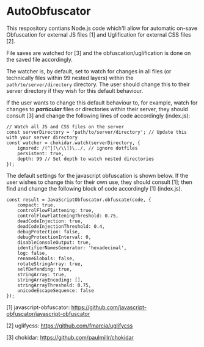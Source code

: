 ﻿# AutoObfuscator

This respository contians Node.js code which'll allow for automatic on-save Obfuscation for external JS files [1] and Uglification for external CSS files [2].

File saves are watched for [3] and the obfuscation/uglification is done on the saved file accordingly.

The watcher is, by default, set to watch for changes in all files (or technically files within 99 nested layers) within the `path/to/server/directory` directory.
The user should change this to their server directory if they wish for this default behaviour.

If the user wants to change this default behaviour to, for example, watch for changes to ***particular*** files or directories within their server, they should consult [3] and change the following lines of code accordingly (index.js):

```
// Watch all JS and CSS files on the server
const serverDirectory = 'path/to/server/directory'; // Update this with your server directory
const watcher = chokidar.watch(serverDirectory, {
    ignored: /(^|[\/\\])\../, // ignore dotfiles
    persistent: true,
    depth: 99 // Set depth to watch nested directories
});
```

The default settings for the javascript obfuscation is shown below. If the user wishes to change this for their own use, they should consult [1]; then find and change the following block of code accordingly [1] (index.js).

```
const result = JavaScriptObfuscator.obfuscate(code, {
    compact: true,
    controlFlowFlattening: true,
    controlFlowFlatteningThreshold: 0.75,
    deadCodeInjection: true,
    deadCodeInjectionThreshold: 0.4,
    debugProtection: false,
    debugProtectionInterval: 0,
    disableConsoleOutput: true,
    identifierNamesGenerator: 'hexadecimal',
    log: false,
    renameGlobals: false,
    rotateStringArray: true,
    selfDefending: true,
    stringArray: true,
    stringArrayEncoding: [],
    stringArrayThreshold: 0.75,
    unicodeEscapeSequence: false
});
```

[1] javascript-obfuscator: https://github.com/javascript-obfuscator/javascript-obfuscator

[2] uglifycss: https://github.com/fmarcia/uglifycss

[3] chokidar: https://github.com/paulmillr/chokidar
